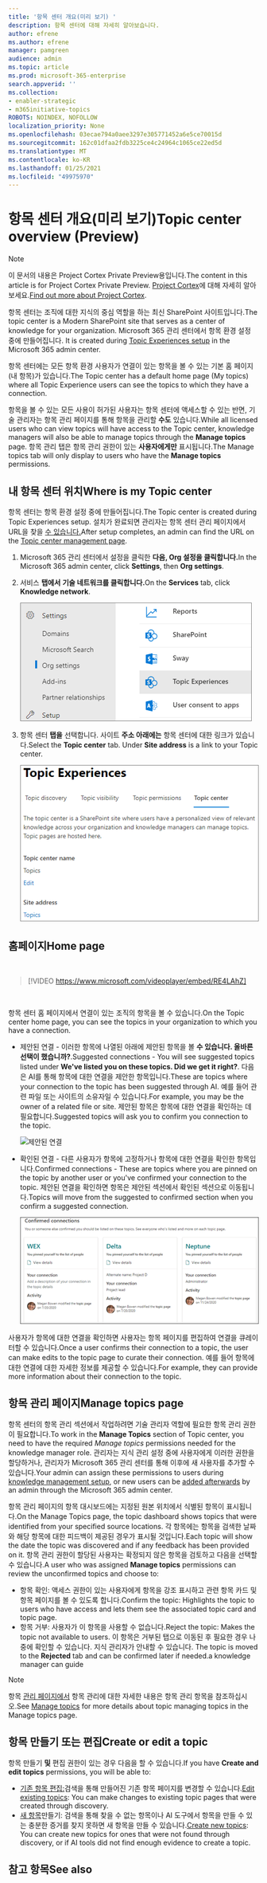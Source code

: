 ```yaml
---
title: '항목 센터 개요(미리 보기) '
description: 항목 센터에 대해 자세히 알아보습니다.
author: efrene
ms.author: efrene
manager: pamgreen
audience: admin
ms.topic: article
ms.prod: microsoft-365-enterprise
search.appverid: ''
ms.collection:
- enabler-strategic
- m365initiative-topics
ROBOTS: NOINDEX, NOFOLLOW
localization_priority: None
ms.openlocfilehash: 03ecae794a0aee3297e305771452a6e5ce70015d
ms.sourcegitcommit: 162c01dfaa2fdb3225ce4c24964c1065ce22ed5d
ms.translationtype: MT
ms.contentlocale: ko-KR
ms.lasthandoff: 01/25/2021
ms.locfileid: "49975970"
---
```

# <a name="topic-center-overview-preview"></a><span data-ttu-id="8970a-103">항목 센터 개요(미리 보기)</span><span class="sxs-lookup"><span data-stu-id="8970a-103">Topic center overview (Preview)</span></span>

> [!Note] 
> <span data-ttu-id="8970a-104">이 문서의 내용은 Project Cortex Private Preview용입니다.</span><span class="sxs-lookup"><span data-stu-id="8970a-104">The content in this article is for Project Cortex Private Preview.</span></span> <span data-ttu-id="8970a-105">[Project Cortex](https://aka.ms/projectcortex)에 대해 자세히 알아보세요.</span><span class="sxs-lookup"><span data-stu-id="8970a-105">[Find out more about Project Cortex](https://aka.ms/projectcortex).</span></span>

<span data-ttu-id="8970a-106">항목 센터는 조직에 대한 지식의 중심 역할을 하는 최신 SharePoint 사이트입니다.</span><span class="sxs-lookup"><span data-stu-id="8970a-106">The topic center is a Modern SharePoint site that serves as a center of knowledge for your organization.</span></span> <span data-ttu-id="8970a-107">Microsoft 365 관리 센터에서 항목 환경 설정 중에 만들어집니다. [](set-up-topic-experiences.md)</span><span class="sxs-lookup"><span data-stu-id="8970a-107">It is created during [Topic Experiences setup](set-up-topic-experiences.md) in the Microsoft 365 admin center.</span></span>

<span data-ttu-id="8970a-108">항목 센터에는 모든 항목 환경 사용자가 연결이 있는 항목을 볼 수 있는 기본 홈 페이지(내 항목)가 있습니다.</span><span class="sxs-lookup"><span data-stu-id="8970a-108">The Topic center has a default home page (My topics) where all Topic Experience users can see the topics to which they have a connection.</span></span> 

<span data-ttu-id="8970a-109">항목을 볼 수 있는 모든 사용이 허가된 사용자는 항목 센터에 액세스할 수 있는 반면, 기술 관리자는 항목 관리 페이지를 통해 항목을 관리할 **수도** 있습니다.</span><span class="sxs-lookup"><span data-stu-id="8970a-109">While all licensed users who can view topics will have access to the Topic center, knowledge managers will also be able to manage topics through the **Manage topics** page.</span></span> <span data-ttu-id="8970a-110">항목 관리 탭은 항목 관리 권한이 있는 **사용자에게만** 표시됩니다.</span><span class="sxs-lookup"><span data-stu-id="8970a-110">The Manage topics tab will only display to users who have the **Manage topics** permissions.</span></span> 

## <a name="where-is-my-topic-center"></a><span data-ttu-id="8970a-111">내 항목 센터 위치</span><span class="sxs-lookup"><span data-stu-id="8970a-111">Where is my Topic center</span></span>

<span data-ttu-id="8970a-112">항목 센터는 항목 환경 설정 중에 만들어집니다.</span><span class="sxs-lookup"><span data-stu-id="8970a-112">The Topic center is created during Topic Experiences setup.</span></span> <span data-ttu-id="8970a-113">설치가 완료되면 관리자는 항목 센터 관리 페이지에서 URL을 찾을 [수 있습니다.](https://docs.microsoft.com/microsoft-365/knowledge/topic-experiences-administration#to-access-topics-management-settings)</span><span class="sxs-lookup"><span data-stu-id="8970a-113">After setup completes, an admin can find the URL on the [Topic center management page](https://docs.microsoft.com/microsoft-365/knowledge/topic-experiences-administration#to-access-topics-management-settings).</span></span>


1. <span data-ttu-id="8970a-114">Microsoft 365 관리 센터에서 설정을 클릭한 **다음, Org 설정을 클릭합니다.**</span><span class="sxs-lookup"><span data-stu-id="8970a-114">In the Microsoft 365 admin center, click **Settings**, then **Org settings**.</span></span>
2. <span data-ttu-id="8970a-115">서비스 **탭에서** **기술 네트워크를 클릭합니다.**</span><span class="sxs-lookup"><span data-stu-id="8970a-115">On the **Services** tab, click **Knowledge network**.</span></span>

    ![지식에 사람 연결](../media/admin-org-knowledge-options-completed.png) </br>

3. <span data-ttu-id="8970a-117">항목 센터 **탭을** 선택합니다. 사이트 **주소 아래에는** 항목 센터에 대한 링크가 있습니다.</span><span class="sxs-lookup"><span data-stu-id="8970a-117">Select the **Topic center** tab. Under **Site address** is a link to your Topic center.</span></span>

    ![knowledge-network-settings](../media/knowledge-network-settings-topic-center.png) </br>



## <a name="home-page"></a><span data-ttu-id="8970a-119">홈페이지</span><span class="sxs-lookup"><span data-stu-id="8970a-119">Home page</span></span>

</br>

> [!VIDEO https://www.microsoft.com/videoplayer/embed/RE4LAhZ]  

</br>


<span data-ttu-id="8970a-120">항목 센터 홈 페이지에서 연결이 있는 조직의 항목을 볼 수 있습니다.</span><span class="sxs-lookup"><span data-stu-id="8970a-120">On the Topic center home page, you can see the topics in your organization to which you have a connection.</span></span>

- <span data-ttu-id="8970a-121">제안된 연결 - 이러한 항목에 나열된 아래에 제안된 항목을 볼 **수 있습니다. 올바른 선택이 했습니까?**.</span><span class="sxs-lookup"><span data-stu-id="8970a-121">Suggested connections - You will see suggested topics listed under **We've listed you on these topics. Did we get it right?**.</span></span> <span data-ttu-id="8970a-122">다음은 AI를 통해 항목에 대한 연결을 제안한 항목입니다.</span><span class="sxs-lookup"><span data-stu-id="8970a-122">These are topics where your connection to the topic has been suggested through AI.</span></span> <span data-ttu-id="8970a-123">예를 들어 관련 파일 또는 사이트의 소유자일 수 있습니다.</span><span class="sxs-lookup"><span data-stu-id="8970a-123">For example, you may be the owner of a related file or site.</span></span> <span data-ttu-id="8970a-124">제안된 항목은 항목에 대한 연결을 확인하는 데 필요합니다.</span><span class="sxs-lookup"><span data-stu-id="8970a-124">Suggested topics will ask you to confirm you connection to the topic.</span></span>

   ![제안된 연결](../media/knowledge-management/my-topics.png) </br>
 
- <span data-ttu-id="8970a-126">확인된 연결 - 다른 사용자가 항목에 고정하거나 항목에 대한 연결을 확인한 항목입니다.</span><span class="sxs-lookup"><span data-stu-id="8970a-126">Confirmed connections - These are topics where you are pinned on the topic by another user or you've confirmed your connection to the topic.</span></span> <span data-ttu-id="8970a-127">제안된 연결을 확인하면 항목은 제안된 섹션에서 확인된 섹션으로 이동됩니다.</span><span class="sxs-lookup"><span data-stu-id="8970a-127">Topics will move from the suggested to confirmed section when you confirm a suggested connection.</span></span>
 
   ![확인된 항목](../media/knowledge-management/my-topics-confirmed.png) </br>

<span data-ttu-id="8970a-129">사용자가 항목에 대한 연결을 확인하면 사용자는 항목 페이지를 편집하여 연결을 큐레이터할 수 있습니다.</span><span class="sxs-lookup"><span data-stu-id="8970a-129">Once a user confirms their connection to a topic, the user can make edits to the topic page to curate their connection.</span></span> <span data-ttu-id="8970a-130">예를 들어 항목에 대한 연결에 대한 자세한 정보를 제공할 수 있습니다.</span><span class="sxs-lookup"><span data-stu-id="8970a-130">For example, they can provide more information about their connection to the topic.</span></span>


## <a name="manage-topics-page"></a><span data-ttu-id="8970a-131">항목 관리 페이지</span><span class="sxs-lookup"><span data-stu-id="8970a-131">Manage topics page</span></span>

<span data-ttu-id="8970a-132">항목 센터의  항목 관리 섹션에서 작업하려면 기술 관리자  역할에 필요한 항목 관리 권한이 필요합니다.</span><span class="sxs-lookup"><span data-stu-id="8970a-132">To work in the **Manage Topics** section of Topic center, you need to have the required *Manage topics* permissions needed for the knowledge manager role.</span></span> <span data-ttu-id="8970a-133">관리자는 지식 관리 설정 중에 [](set-up-topic-experiences.md)사용자에게 이러한 권한을 할당하거나, [](topic-experiences-knowledge-rules.md) 관리자가 Microsoft 365 관리 센터를 통해 이후에 새 사용자를 추가할 수 있습니다.</span><span class="sxs-lookup"><span data-stu-id="8970a-133">Your admin can assign these permissions to users during [knowledge management setup](set-up-topic-experiences.md), or new users can be [added afterwards](topic-experiences-knowledge-rules.md) by an admin through the Microsoft 365 admin center.</span></span>

<span data-ttu-id="8970a-134">항목 관리 페이지의 항목 대시보드에는 지정된 원본 위치에서 식별된 항목이 표시됩니다.</span><span class="sxs-lookup"><span data-stu-id="8970a-134">On the Manage Topics page, the topic dashboard shows topics that were identified from your specified source locations.</span></span> <span data-ttu-id="8970a-135">각 항목에는 항목을 검색한 날짜와 해당 항목에 대한 피드백이 제공된 경우가 표시될 것입니다.</span><span class="sxs-lookup"><span data-stu-id="8970a-135">Each topic will show the date the topic was discovered and if any feedback has been provided on it.</span></span> <span data-ttu-id="8970a-136">항목 관리 권한이  할당된 사용자는 확정되지 않은 항목을 검토하고 다음을 선택할 수 있습니다.</span><span class="sxs-lookup"><span data-stu-id="8970a-136">A user who was assigned **Manage topics** permissions can review the unconfirmed topics and choose to:</span></span>
- <span data-ttu-id="8970a-137">항목 확인: 액세스 권한이 있는 사용자에게 항목을 강조 표시하고 관련 항목 카드 및 항목 페이지를 볼 수 있도록 합니다.</span><span class="sxs-lookup"><span data-stu-id="8970a-137">Confirm the topic: Highlights the topic to users who have access and lets them see the associated topic card and topic page.</span></span>
- <span data-ttu-id="8970a-138">항목 거부: 사용자가 이 항목을 사용할 수 없습니다.</span><span class="sxs-lookup"><span data-stu-id="8970a-138">Reject the topic: Makes the topic not available to users.</span></span> <span data-ttu-id="8970a-139">이 항목은 거부된 탭으로 이동된 후 필요한 경우 나중에 확인할 수 있습니다. 지식 관리자가 안내할 수 있습니다. </span><span class="sxs-lookup"><span data-stu-id="8970a-139">The topic is moved to the **Rejected** tab and can be confirmed later if needed.a knowledge manager can guide</span></span> 

> [!Note] 
> <span data-ttu-id="8970a-140">항목 [관리 페이지에서](manage-topics.md) 항목 관리에 대한 자세한 내용은 항목 관리 항목을 참조하십시오.</span><span class="sxs-lookup"><span data-stu-id="8970a-140">See [Manage topics](manage-topics.md) for more details about topic managing topics in the Manage topics page.</span></span>


## <a name="create-or-edit-a-topic"></a><span data-ttu-id="8970a-141">항목 만들기 또는 편집</span><span class="sxs-lookup"><span data-stu-id="8970a-141">Create or edit a topic</span></span>

<span data-ttu-id="8970a-142">항목 만들기 **및** 편집 권한이 있는 경우 다음을 할 수 있습니다.</span><span class="sxs-lookup"><span data-stu-id="8970a-142">If you have **Create and edit topics** permissions, you will be able to:</span></span>

- <span data-ttu-id="8970a-143">[기존 항목 편집:](edit-a-topic.md)검색을 통해 만들어진 기존 항목 페이지를 변경할 수 있습니다.</span><span class="sxs-lookup"><span data-stu-id="8970a-143">[Edit existing topics](edit-a-topic.md): You can make changes to existing topic pages that were created through discovery.</span></span>
- <span data-ttu-id="8970a-144">[새 항목](create-a-topic.md)만들기: 검색을 통해 찾을 수 없는 항목이나 AI 도구에서 항목을 만들 수 있는 충분한 증거를 찾지 못하면 새 항목을 만들 수 있습니다.</span><span class="sxs-lookup"><span data-stu-id="8970a-144">[Create new topics](create-a-topic.md): You can create new topics for ones that were not found through discovery, or if AI tools did not find enough evidence to create a topic.</span></span>






## <a name="see-also"></a><span data-ttu-id="8970a-145">참고 항목</span><span class="sxs-lookup"><span data-stu-id="8970a-145">See also</span></span>



  






